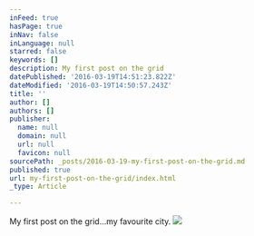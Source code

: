 ```yaml
---
inFeed: true
hasPage: true
inNav: false
inLanguage: null
starred: false
keywords: []
description: My first post on the grid
datePublished: '2016-03-19T14:51:23.822Z'
dateModified: '2016-03-19T14:50:57.243Z'
title: ''
author: []
authors: []
publisher:
  name: null
  domain: null
  url: null
  favicon: null
sourcePath: _posts/2016-03-19-my-first-post-on-the-grid.md
published: true
url: my-first-post-on-the-grid/index.html
_type: Article

---
```

My first post on the grid...my favourite city.
![](https://the-grid-user-content.s3-us-west-2.amazonaws.com/c51d2468-a6e5-4960-90e7-72810cd4329d.jpg)